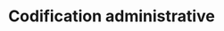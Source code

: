 ---
title: Codification administrative
longTitle: 'Codification administrative'
tags:
- gccommon
french:
- "[[Office consolidations]]"
---